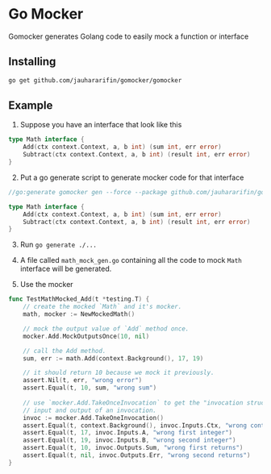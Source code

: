 # Go Mocker

Gomocker generates Golang code to easily mock a function or interface

## Installing

```bash
go get github.com/jauhararifin/gomocker/gomocker
```

## Example

1. Suppose you have an interface that look like this

```go
type Math interface {
	Add(ctx context.Context, a, b int) (sum int, err error)
	Subtract(ctx context.Context, a, b int) (result int, err error)
}
```

2. Put a go generate script to generate mocker code for that interface
```go
//go:generate gomocker gen --force --package github.com/jauhararifin/gomocker/examples github.com/jauhararifin/gomocker/examples:Math

type Math interface {
	Add(ctx context.Context, a, b int) (sum int, err error)
	Subtract(ctx context.Context, a, b int) (result int, err error)
}
```

3. Run `go generate ./...`

4. A file called `math_mock_gen.go` containing all the code to mock `Math` interface will be generated.

5. Use the mocker

```go
func TestMathMocked_Add(t *testing.T) {
	// create the mocked `Math` and it's mocker.
	math, mocker := NewMockedMath()

	// mock the output value of `Add` method once.
	mocker.Add.MockOutputsOnce(10, nil)

	// call the Add method. 
	sum, err := math.Add(context.Background(), 17, 19)

	// it should return 10 because we mock it previously.
	assert.Nil(t, err, "wrong error")
	assert.Equal(t, 10, sum, "wrong sum")
	
	// use `mocker.Add.TakeOnceInvocation` to get the "invocation struct". The "invocation struct" contains all the
	// input and output of an invocation.
	invoc := mocker.Add.TakeOneInvocation()
	assert.Equal(t, context.Background(), invoc.Inputs.Ctx, "wrong context")
	assert.Equal(t, 17, invoc.Inputs.A, "wrong first integer")
	assert.Equal(t, 19, invoc.Inputs.B, "wrong second integer")
	assert.Equal(t, 10, invoc.Outputs.Sum, "wrong first returns")
	assert.Equal(t, nil, invoc.Outputs.Err, "wrong second returns")
}
```
